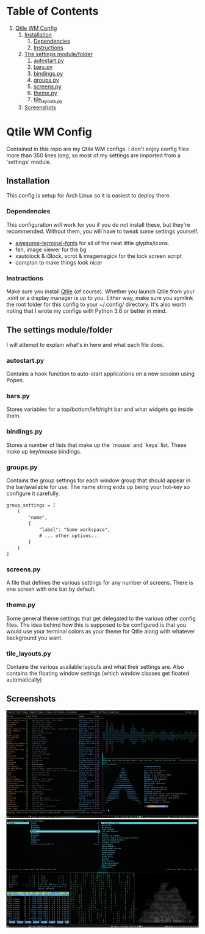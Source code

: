 
# Table of Contents

1.  [Qtile WM Config](#orge5fd7a0)
    1.  [Installation](#org100eadd)
        1.  [Dependencies](#orgcaf0d58)
        2.  [Instructions](#orgb7a28e8)
    2.  [The settings module/folder](#orgd61b39f)
        1.  [autostart.py](#org986d684)
        2.  [bars.py](#org6992b1d)
        3.  [bindings.py](#org132b28f)
        4.  [groups.py](#orga2b261d)
        5.  [screens.py](#orgf8d5200)
        6.  [theme.py](#orgcffb443)
        7.  [tile<sub>layouts.py</sub>](#org58dd84a)
    3.  [Screenshots](#orgac810f3)


<a id="orge5fd7a0"></a>

# Qtile WM Config

Contained in this repo are my Qtile WM configs. I don't enjoy config files more than 350 lines long, so most of my settings are imported from a 'settings' module.


<a id="org100eadd"></a>

## Installation

This config is setup for Arch Linux so it is easiest to deploy there.


<a id="orgcaf0d58"></a>

### Dependencies

This configuration <span class="underline">will work</span> for you if you do not install these, but they're recommended. Without them, you will have to tweak some settings yourself.

-   [awesome-terminal-fonts](https://github.com/gabrielelana/awesome-terminal-fonts) for all of the neat little glyphs/icons.
-   feh, image viewer for the bg
-   xautolock & i3lock, scrot & imagemagick for the lock screen script
-   compton to make things look nicer


<a id="orgb7a28e8"></a>

### Instructions

Make sure you install [Qtile](http://www.qtile.org) (of course). Whether you launch Qtile from your .xinit or a display manager is up to you. Either way, make sure you symlink the root folder for this config to your ~/.config/ directory. It's also worth noting that I wrote my configs with Python 3.6 or better in mind.


<a id="orgd61b39f"></a>

## The settings module/folder

I will attempt to explain what's in here and what each file does.


<a id="org986d684"></a>

### autostart.py

Contains a hook function to auto-start applications on a new session using Popen.


<a id="org6992b1d"></a>

### bars.py

Stores variables for a top/bottom/left/right bar and what widgets go inside them.


<a id="org132b28f"></a>

### bindings.py

Stores a number of lists that make up the \`mouse\` and \`keys\` list. These make up key/mouse bindings.


<a id="orga2b261d"></a>

### groups.py

Contains the group settings for each window group that should appear in the bar/available for use. The name string ends up being your hot-key so configure it carefully.

    group_settings = [
        (
            "name",
            {
                "label": "Some workspace",
                # ... other options...
            }
        )
    ]


<a id="orgf8d5200"></a>

### screens.py

A file that defines the various settings for any number of screens. There is one screen with one bar by default.


<a id="orgcffb443"></a>

### theme.py

Some general theme settings that get delegated to the various other config files. The idea behind how this is supposed to be configured is that you would use your terminal colors as your theme for Qtile along with whatever background you want.


<a id="org58dd84a"></a>

### tile_layouts.py

Contains the various available layouts and what their settings are. Also contains the floating window settings (which window classes get floated automatically)


<a id="orgac810f3"></a>

## Screenshots

![Screenshot 1](./screens/Screenshot-1.png)
![Screenshot 2](./screens/Screenshot-2.png)

